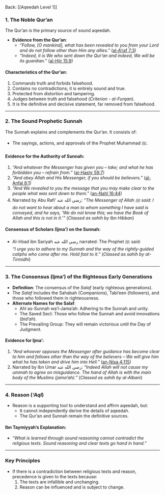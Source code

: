 Back: [[Aqeedah Level 1]]

### **1. The Noble Qur’an**  
The Qur’an is the primary source of sound aqeedah.  
- **Evidence from the Qur’an**:  
  - *“Follow, [O mankind], what has been revealed to you from your Lord and do not follow other than Him any allies.”* ([al-A’raf 7:3](https://quran.com/7/3))  
  - *“Indeed, it is We who sent down the Qur’an and indeed, We will be its guardian.”* ([al-Hijr 15:9](https://quran.com/15/9))  
#### **Characteristics of the Qur’an**:  
1. Commands truth and forbids falsehood.  
2. Contains no contradictions; it is entirely sound and true.  
3. Protected from distortion and tampering.  
4. Judges between truth and falsehood (*Criterion - al-Furqan*).  
5. It is the definitive and decisive statement, far removed from falsehood.  

---

### **2. The Sound Prophetic Sunnah**  
The Sunnah explains and complements the Qur’an. It consists of:  
- The sayings, actions, and approvals of the Prophet Muhammad ﷺ.  

#### **Evidence for the Authority of Sunnah**:  
1. *“And whatever the Messenger has given you – take; and what he has forbidden you – refrain from.”* ([al-Hashr 59:7](https://quran.com/59/7))  
2. *“And obey Allah and His Messenger, if you should be believers.”* ([al-Anfal 8:1](https://quran.com/8/1))  
3. *“And We revealed to you the message that you may make clear to the people what was sent down to them.”* ([an-Nahl 16:44](https://quran.com/16/44))  
4. Narrated by Abu Rafi’ رضي الله عنه: *“The Messenger of Allah ﷺ said: I do not want to hear about a man to whom something I have said is conveyed, and he says, ‘We do not know this; we have the Book of Allah and this is not in it.’”* (*Classed as sahih by Ibn Hibban*)  

#### **Consensus of Scholars (Ijma’) on the Sunnah**:  
- Al-Irbad ibn Sariyah رضي الله عنه narrated: The Prophet ﷺ said:  
  *“I urge you to adhere to my Sunnah and the way of the rightly-guided caliphs who come after me. Hold fast to it.”* (*Classed as sahih by at-Tirmidhi*)  

---

### **3. The Consensus (Ijma’) of the Righteous Early Generations**  
- **Definition**: The consensus of the *Salaf* (early righteous generations).  
- The *Salaf* includes the Sahabah (Companions), Tabi’een (followers), and those who followed them in righteousness.  
- **Alternate Names for the Salaf**:  
  - Ahl as-Sunnah wa’l-Jama’ah: Adhering to the Sunnah and unity.  
  - The Saved Sect: Those who follow the Sunnah and avoid innovations (*bid’ah*).  
  - The Prevailing Group: They will remain victorious until the Day of Judgment.  

#### **Evidence for Ijma’**:  
1. *“And whoever opposes the Messenger after guidance has become clear to him and follows other than the way of the believers – We will give him what he has taken and drive him into Hell.”* ([an-Nisa 4:115](https://quran.com/4/115))  
2. Narrated by Ibn Umar رضي الله عنه: *“Indeed Allah will not cause my ummah to agree on misguidance. The hand of Allah is with the main body of the Muslims (jama’ah).”* (*Classed as sahih by al-Albani*)  

---

### **4. Reason (*‘Aql*)**  
- Reason is a supporting tool to understand and affirm aqeedah, but:  
  - It cannot independently derive the details of aqeedah.  
  - The Qur’an and Sunnah remain the definitive sources.  

#### **Ibn Taymiyyah’s Explanation**:  
- *“What is learned through sound reasoning cannot contradict the religious texts. Sound reasoning and clear texts go hand in hand.”*  

---

### **Key Principles**  
- If there is a contradiction between religious texts and reason, precedence is given to the texts because:  
  1. The texts are infallible and unchanging.  
  2. Reason can be influenced and is subject to change.  
